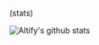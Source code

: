 (stats)

![Altify's github stats](https://github-readme-stats.vercel.app/api?username=altify-development&count_private=true&show_icons=true&custom_title=Altify%27s%20Statistics)
